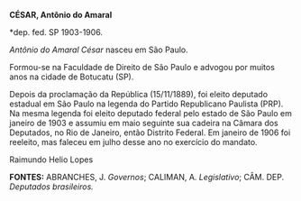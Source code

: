 **CÉSAR, Antônio do Amaral**

\*dep. fed. SP 1903-1906.

*Antônio do Amaral César* nasceu em São Paulo.

Formou-se na Faculdade de Direito de São Paulo e advogou por muitos anos
na cidade de Botucatu (SP).

Depois da proclamação da República (15/11/1889), foi eleito deputado
estadual em São Paulo na legenda do Partido Republicano Paulista (PRP).
Na mesma legenda foi eleito deputado federal pelo estado de São Paulo em
janeiro de 1903 e assumiu em maio seguinte sua cadeira na Câmara dos
Deputados, no Rio de Janeiro, então Distrito Federal. Em janeiro de 1906
foi reeleito, mas faleceu em julho desse ano no exercício do mandato.

Raimundo Helio Lopes

**FONTES:** ABRANCHES, J. *Governos*; CALIMAN, A. *Legislativo*; CÂM.
DEP. *Deputados brasileiros.*
